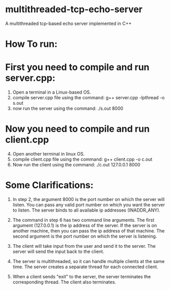 # multithreaded-tcp-echo-server
A multithreaded tcp-based echo server implemented in C++

# How To run:
# First you need to compile and run server.cpp:
  1. Open a terminal in a Linux-based OS. 
  2. compile server.cpp file using the command: g++ server.cpp -lpthread -o s.out
  3. now run the server using the command:  ./s.out 8000

# Now you need to compile and run client.cpp
  4. Open another terminal in linux OS.
  5. compile client.cpp file using the command: g++ client.cpp -o c.out
  6. Now run the client using the command: ./c.out 127.0.0.1 8000

# Some Clarifications:
1. In step 2, the argument 8000 is the port number on which the server will listen. You can pass any valid port number on which you want the server to listen. The server binds to all available ip addresses (INADDR_ANY).

2. The command in step 6 has two command line arguments. The first argument (127.0.0.1) is the ip address of the server. If the server is on another machine, then you can pass the ip address of that machine. The second argument is the port number on which the server is listening.

3. The client will take input from the user and send it to the server. The server will send the input back to the client.

4. The server is multithreaded, so it can handle multiple clients at the same time. The server creates a separate thread for each connected client. 

5. When a client sends "exit" to the server, the server terminates the corresponding thread. The client also terminates.
